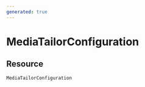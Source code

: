 ```yaml
---
generated: true
---
```


# MediaTailorConfiguration


## Resource

```text
MediaTailorConfiguration
```



